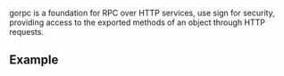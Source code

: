 gorpc is a foundation for RPC over HTTP services, use sign for security, providing access to the exported methods of an object through HTTP requests.

## Example
